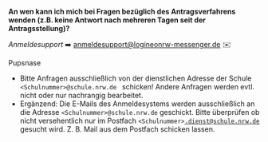 **An wen kann ich mich bei Fragen bezüglich des Antragsverfahrens wenden (z.B. keine Antwort nach mehreren Tagen seit der Antragsstellung)?**


*Anmeldesupport* ➡️ anmeldesupport@logineonrw-messenger.de ✉️

Pupsnase

* Bitte Anfragen ausschließlich von der dienstlichen Adresse der Schule <code> &lt;Schulnummer&gt;@schule.nrw.de </code> schicken! Andere Anfragen werden evtl. nicht oder nur nachrangig bearbeitet.
* Ergänzend: Die E-Mails des Anmeldesystems werden ausschließlich an die Adresse <code>&lt;Schulnummer&gt;@schule.nrw.de</code> geschickt. Bitte überprüfen ob nicht versehentlich nur im Postfach <code>&lt;Schulnummer&gt;.dienst@schule.nrw.de</code> gesucht wird. Z. B. Mail aus dem Postfach schicken lassen.